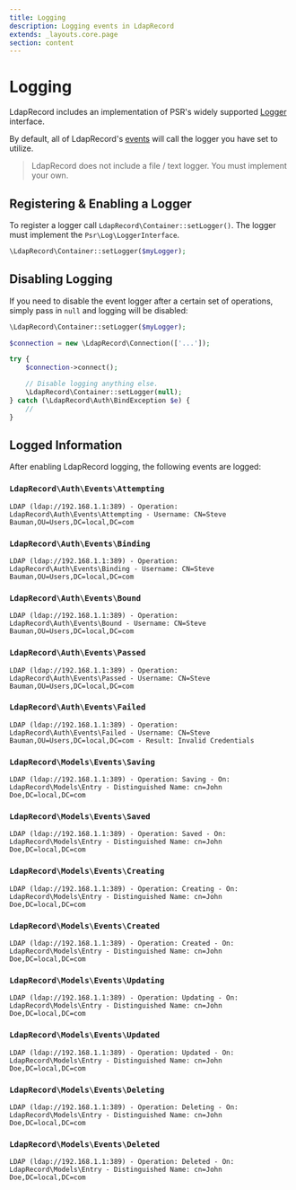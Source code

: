 ```yaml
---
title: Logging
description: Logging events in LdapRecord
extends: _layouts.core.page
section: content
---
```


# Logging

LdapRecord includes an implementation of PSR's widely supported [Logger](https://github.com/php-fig/log) interface.

By default, all of LdapRecord's [events](/docs/core/v2/events) will call the logger you have set to utilize.

> LdapRecord does not include a file / text logger. You must implement your own.

## Registering & Enabling a Logger

To register a logger call `LdapRecord\Container::setLogger()`. The logger must implement the `Psr\Log\LoggerInterface`.

```php
\LdapRecord\Container::setLogger($myLogger);
```

## Disabling Logging

If you need to disable the event logger after a certain set of operations, simply pass in `null` and logging will be disabled:

```php
\LdapRecord\Container::setLogger($myLogger);

$connection = new \LdapRecord\Connection(['...']);

try {
    $connection->connect();

    // Disable logging anything else.
    \LdapRecord\Container::setLogger(null);
} catch (\LdapRecord\Auth\BindException $e) {
    //
}
```

## Logged Information

After enabling LdapRecord logging, the following events are logged:

### `LdapRecord\Auth\Events\Attempting`

```text
LDAP (ldap://192.168.1.1:389) - Operation: LdapRecord\Auth\Events\Attempting - Username: CN=Steve Bauman,OU=Users,DC=local,DC=com
```

### `LdapRecord\Auth\Events\Binding`

```text
LDAP (ldap://192.168.1.1:389) - Operation: LdapRecord\Auth\Events\Binding - Username: CN=Steve Bauman,OU=Users,DC=local,DC=com
```

### `LdapRecord\Auth\Events\Bound`

```text
LDAP (ldap://192.168.1.1:389) - Operation: LdapRecord\Auth\Events\Bound - Username: CN=Steve Bauman,OU=Users,DC=local,DC=com
```

### `LdapRecord\Auth\Events\Passed`

```text
LDAP (ldap://192.168.1.1:389) - Operation: LdapRecord\Auth\Events\Passed - Username: CN=Steve Bauman,OU=Users,DC=local,DC=com
```

### `LdapRecord\Auth\Events\Failed`

```text
LDAP (ldap://192.168.1.1:389) - Operation: LdapRecord\Auth\Events\Failed - Username: CN=Steve Bauman,OU=Users,DC=local,DC=com - Result: Invalid Credentials
```

### `LdapRecord\Models\Events\Saving`

```text
LDAP (ldap://192.168.1.1:389) - Operation: Saving - On: LdapRecord\Models\Entry - Distinguished Name: cn=John Doe,DC=local,DC=com
```

### `LdapRecord\Models\Events\Saved`

```text
LDAP (ldap://192.168.1.1:389) - Operation: Saved - On: LdapRecord\Models\Entry - Distinguished Name: cn=John Doe,DC=local,DC=com
```

### `LdapRecord\Models\Events\Creating`

```text
LDAP (ldap://192.168.1.1:389) - Operation: Creating - On: LdapRecord\Models\Entry - Distinguished Name: cn=John Doe,DC=local,DC=com
```

### `LdapRecord\Models\Events\Created`

```text
LDAP (ldap://192.168.1.1:389) - Operation: Created - On: LdapRecord\Models\Entry - Distinguished Name: cn=John Doe,DC=local,DC=com
```

### `LdapRecord\Models\Events\Updating`

```text
LDAP (ldap://192.168.1.1:389) - Operation: Updating - On: LdapRecord\Models\Entry - Distinguished Name: cn=John Doe,DC=local,DC=com
```

### `LdapRecord\Models\Events\Updated`

```text
LDAP (ldap://192.168.1.1:389) - Operation: Updated - On: LdapRecord\Models\Entry - Distinguished Name: cn=John Doe,DC=local,DC=com
```

### `LdapRecord\Models\Events\Deleting`

```text
LDAP (ldap://192.168.1.1:389) - Operation: Deleting - On: LdapRecord\Models\Entry - Distinguished Name: cn=John Doe,DC=local,DC=com
```

### `LdapRecord\Models\Events\Deleted`

```text
LDAP (ldap://192.168.1.1:389) - Operation: Deleted - On: LdapRecord\Models\Entry - Distinguished Name: cn=John Doe,DC=local,DC=com
```
